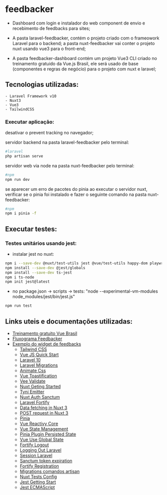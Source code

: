 # feedbacker

- Dashboard com login e instalador do web component de envio e recebimento de feedbacks para sites;

- A pasta laravel-feedbacker, contém o projeto criado com o frameowork Laravel para o backend; a pasta nuxt-feedbacker vai conter o projeto nuxt usando vue3 para o front-end;

- A pasta feedbacker-dashboard contém um projeto Vue3 CLI criado no treinamento gratuido da Vue.js Brasil, ele será usado de base (componentes e regras de negócio) para o projeto com nuxt e laravel;

## Tecnologias utilizadas:
	- Laravel Framework v10
	- Nuxt3
	- Vue3
	- TailwindCSS

### Executar aplicação:
desativar o prevent tracking no navegador;

servidor backend na pasta laravel-feedbacker pelo terminal:
```bash
#laravel
php artisan serve
```

servidor web via node na pasta nuxt-feedbacker pelo terminal:
```bash
#npm
npm run dev
```
se aparecer um erro de pacotes do pinia ao executar o servidor nuxt, verificar se o pinia foi instalado e fazer o seguinte comando na pasta nuxt-feedbacker:
```bash
#npm
npm i pinia -f
```

## Executar testes:
### Testes unitários usando jest:
- instalar jest no nuxt:
```bash
npm i --save-dev @nuxt/test-utils jest @vue/test-utils happy-dom playwright-core
npm install --save-dev @jest/globals
npm install --save-dev ts-jest
npm i ts-node
npm init jest@latest
```
- no package.json -> scripts -> tests: "node --experimental-vm-modules node_modules/jest/bin/jest.js"
```bash
npm run test
```

## Links uteis e documentações utilizadas:
- [Treinamento gratuito Vue Brasil](https://igorhalfeld.teachable.com/p/treinamento-completo-e-gratuito-de-vue-js-3-do-iniciante-ao-avancado)
- [Fluxograma Feedbacker](https://excalidraw.com/#json=bWN6rG6zKQvykHkgT11gQ,_MKf8w1q6Wzav2hVTuSWvA)
- [Exemplo do widget de feedbacks](https://feedback.fish/get-started/)
	- [Tailwind CSS](https://tailwindcss.com/docs/guides/vite#vue)
	- [Vue JS Quick Start](https://pt.vuejs.org/guide/quick-start.html)
	- [Laravel 10](https://laravel.com/docs/10.x#why-laravel)
	- [Laravel Migrations](https://laravel.com/docs/10.x/migrations#main-content)
	- [Animate Css](https://animate.style/)
	- [Vue Toastification](https://github.com/Maronato/vue-toastification)
	- [Vee Validate](https://github.com/logaretm/vee-validate)
	- [Nuxt Geting Started](https://nuxt.com/docs/getting-started/installation)
	- [Tyni Emitter](https://www.npmjs.com/package/tiny-emitter)
	- [Nuxt Auth Sanctum](https://nuxt.com/modules/nuxt-auth-sanctum)
	- [Laravel Fortify](https://laravel.com/docs/10.x/fortify)
	- [Data fetching in Nuxt 3](https://mokkapps.de/blog/a-comprehensive-guide-to-data-fetching-in-nuxt-3)
	- [POST request in Nuxt 3](https://codingoblin.com/post-request-in-nuxt-3/)
	- [Pinia](https://pinia.vuejs.org/)
	- [Vue Reactivy Core](https://pt.vuejs.org/api/reactivity-core.html)
	- [Vue State Management](https://pt.vuejs.org/guide/scaling-up/state-management.html)
	- [Pinia Plugin Persisted State](https://prazdevs.github.io/pinia-plugin-persistedstate/frameworks/nuxt-3.html)
	- [Vue Use Global State](https://vueuse.org/shared/createGlobalState/)
	- [Fortify Logout](https://laravel.com/docs/11.x/fortify#customizing-authentication-redirects)
	- [Logging Out Laravel](https://laravel.com/docs/10.x/authentication#invalidating-sessions-on-other-devices)
	- [Session Laravel](https://laravel.com/docs/10.x/session#implementing-the-driver)
	- [Sanctum token expiration](https://laravel.com/docs/10.x/sanctum#token-expiration)
	- [Fortify Registration](https://laravel.com/docs/11.x/fortify#registration)
	- [Migrations comandos artisan](https://laravel.com/docs/10.x/migrations#roll-back-migrate-using-a-single-command)
	- [Nuxt Tests Config](https://nuxt.com/docs/getting-started/testing)
	- [Jest Getting Start](https://jestjs.io/docs/getting-started#using-typescript)
	- [Jest ECMAScript](https://jestjs.io/pt-BR/docs/ecmascript-modules)





